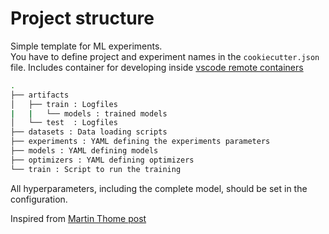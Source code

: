 # Project structure
Simple template for ML experiments.  
You have to define project and experiment names in the `cookiecutter.json` file.
Includes container for developing inside [vscode remote containers](https://code.visualstudio.com/docs/remote/containers)

```bash
.
├── artifacts
│   ├── train : Logfiles
|   |   └── models : trained models
│   └── test  : Logfiles
├── datasets : Data loading scripts
├── experiments : YAML defining the experiments parameters
├── models : YAML defining models
├── optimizers : YAML defining optimizers
└── train : Script to run the training
```

All hyperparameters, including the complete model, should be set in the configuration.

Inspired from [Martin Thome post](https://martin-thoma.com/ml-best-practice/)

